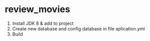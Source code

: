 # review_movies
1. Install JDK 8 & add to project
2. Create new database and config database in file aplication.yml
3. Build

